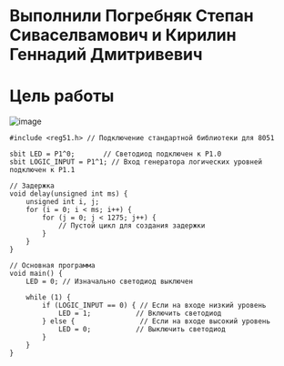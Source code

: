 # Выполнили Погребняк Степан Сиваселвамович и Кирилин Геннадий Дмитривевич

# Цель работы

![image](https://github.com/user-attachments/assets/edc6690b-d64e-4835-abac-597d41965975)




```
#include <reg51.h> // Подключение стандартной библиотеки для 8051

sbit LED = P1^0;       // Светодиод подключен к P1.0
sbit LOGIC_INPUT = P1^1; // Вход генератора логических уровней подключен к P1.1

// Задержка
void delay(unsigned int ms) {
    unsigned int i, j;
    for (i = 0; i < ms; i++) {
        for (j = 0; j < 1275; j++) {
            // Пустой цикл для создания задержки
        }
    }
}

// Основная программа
void main() {
    LED = 0; // Изначально светодиод выключен

    while (1) {
        if (LOGIC_INPUT == 0) { // Если на входе низкий уровень
            LED = 1;           // Включить светодиод
        } else {                // Если на входе высокий уровень
            LED = 0;           // Выключить светодиод
        }
    }
}

```
